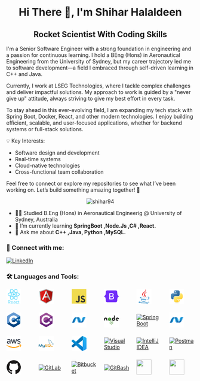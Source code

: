 <h1 align="center">Hi There 👋, I'm Shihar Halaldeen</h1>
<h2 align="center">Rocket Scientist With Coding Skills</h2>

I'm a Senior Software Engineer with a strong foundation in engineering and a passion for continuous learning. I hold a BEng (Hons) in Aeronautical Engineering from the University of Sydney, but my career trajectory led me to software development—a field I embraced through self-driven learning in C++ and Java.

Currently, I work at LSEG Technologies, where I tackle complex challenges and deliver impactful solutions. My approach to work is guided by a "never give up" attitude, always striving to give my best effort in every task.

To stay ahead in this ever-evolving field, I am expanding my tech stack with Spring Boot, Docker, React, and other modern technologies. I enjoy building efficient, scalable, and user-focused applications, whether for backend systems or full-stack solutions.

💡 Key Interests:

- Software design and development
- Real-time systems
- Cloud-native technologies
- Cross-functional team collaboration

Feel free to connect or explore my repositories to see what I’ve been working on. Let’s build something amazing together! 🚀

<p align="center"><img
    src="https://komarev.com/ghpvc/?username=shihar94&label=Profile%20views&color=0e75b6&style=flat"
    alt="shihar94" /></p>


- 👨‍🏭 Studied B.Eng (Hons) in Aeronautical Engineerig @ University of Sydney, Australia<br>
- 🌱 I’m currently learning **SpringBoot ,Node.Js ,C# ,React.**
- 💬 Ask me about **C++ ,Java, Python ,MySQL.**

<h3 align="left">🔗 Connect with me:</h3>
<p align="left">

  <a href="https://linkedin.com/in/shihar94" target="_blank">
    <img src="https://raw.githubusercontent.com/rahuldkjain/github-profile-readme-generator/master/src/images/icons/Social/linked-in-alt.svg" alt="LinkedIn" height="30" width="40" />
  </a>
</p>




<h3 align="left">🛠️ Languages and Tools:</h3>
<p align="left" style="display: grid; grid-template-columns: repeat(auto-fill, minmax(60px, 1fr)); gap: 20px; align-items: center;">
 
  
 
  <a href="https://reactjs.org/" target="_blank" rel="noreferrer">
    <img src="https://raw.githubusercontent.com/devicons/devicon/master/icons/react/react-original-wordmark.svg" alt="React" width="40" height="40"/>
  </a>
  <!-- Angular -->
  <a href="https://angular.io" target="_blank" rel="noreferrer">
    <img src="https://raw.githubusercontent.com/devicons/devicon/master/icons/angularjs/angularjs-original.svg" alt="Angular" width="40" height="40"/>
  </a>
  
  <!-- JavaScript -->
  <a href="https://developer.mozilla.org/en-US/docs/Web/JavaScript" target="_blank" rel="noreferrer">
    <img src="https://raw.githubusercontent.com/devicons/devicon/master/icons/javascript/javascript-original.svg" alt="JavaScript" width="40" height="40"/>
  </a>
  <!-- Bootstrap -->
  <a href="https://getbootstrap.com" target="_blank" rel="noreferrer">
    <img src="https://raw.githubusercontent.com/devicons/devicon/master/icons/bootstrap/bootstrap-plain.svg" alt="Bootstrap" width="40" height="40"/>
  </a>
  <!-- Java -->
  <a href="https://www.java.com" target="_blank" rel="noreferrer">
    <img src="https://raw.githubusercontent.com/devicons/devicon/master/icons/java/java-original.svg" alt="Java" width="40" height="40"/>
  </a>
  <!-- Python -->
  <a href="https://www.python.org" target="_blank" rel="noreferrer">
    <img src="https://raw.githubusercontent.com/devicons/devicon/master/icons/python/python-original.svg" alt="Python" width="40" height="40"/>
  </a>
  <!-- C++ -->
  <a href="https://isocpp.org/" target="_blank" rel="noreferrer">
    <img src="https://raw.githubusercontent.com/devicons/devicon/master/icons/cplusplus/cplusplus-original.svg" alt="C++" width="40" height="40"/>
  </a>
  <!-- C# -->
  <a href="https://learn.microsoft.com/en-us/dotnet/csharp/" target="_blank" rel="noreferrer">
    <img src="https://raw.githubusercontent.com/devicons/devicon/master/icons/csharp/csharp-original.svg" alt="C#" width="40" height="40"/>
  </a>
  <!-- .NET -->
  <a href="https://dotnet.microsoft.com/" target="_blank" rel="noreferrer">
    <img src="https://raw.githubusercontent.com/devicons/devicon/master/icons/dot-net/dot-net-original.svg" alt=".NET" width="40" height="40"/>
  </a>
  <!-- Node.js -->
  <a href="https://nodejs.org" target="_blank" rel="noreferrer">
    <img src="https://raw.githubusercontent.com/devicons/devicon/master/icons/nodejs/nodejs-original-wordmark.svg" alt="Node.js" width="40" height="40"/>
  </a>
  <!-- Spring Boot -->
  <a href="https://spring.io/projects/spring-boot" target="_blank" rel="noreferrer">
    <img src="https://www.vectorlogo.zone/logos/springio/springio-icon.svg" alt="Spring Boot" width="40" height="40"/>
  </a>
  <!-- ASP.NET -->
  <a href="https://dotnet.microsoft.com/apps/aspnet" target="_blank" rel="noreferrer">
    <img src="https://raw.githubusercontent.com/devicons/devicon/master/icons/dot-net/dot-net-original.svg" alt="ASP.NET" width="40" height="40"/>
  </a>
  <!-- AWS -->
  <a href="https://aws.amazon.com" target="_blank" rel="noreferrer">
    <img src="https://raw.githubusercontent.com/devicons/devicon/master/icons/amazonwebservices/amazonwebservices-original-wordmark.svg" alt="AWS" width="40" height="40"/>
  </a>
  <!-- MySQL -->
  <a href="https://www.mysql.com/" target="_blank" rel="noreferrer">
    <img src="https://raw.githubusercontent.com/devicons/devicon/master/icons/mysql/mysql-original-wordmark.svg" alt="MySQL" width="40" height="40"/>
  </a>
  <!-- VS Code -->
  <a href="https://code.visualstudio.com/" target="_blank" rel="noreferrer">
    <img src="https://raw.githubusercontent.com/devicons/devicon/master/icons/vscode/vscode-original.svg" alt="VS Code" width="40" height="40"/>
  </a>
  <!-- Visual Studio -->
  <a href="https://visualstudio.microsoft.com/" target="_blank" rel="noreferrer">
    <img src="https://visualstudio.microsoft.com/wp-content/uploads/2019/06/BrandVisualStudioWin2019-3.svg" alt="Visual Studio" width="40" height="40"/>
  </a>
  <!-- IntelliJ IDEA -->
  <a href="https://www.jetbrains.com/idea/" target="_blank" rel="noreferrer">
    <img src="https://resources.jetbrains.com/storage/products/company/brand/logos/IntelliJ_IDEA_icon.svg" alt="IntelliJ IDEA" width="40" height="40"/>
  </a>
  <!-- Postman -->
  <a href="https://postman.com" target="_blank" rel="noreferrer">
    <img src="https://www.vectorlogo.zone/logos/getpostman/getpostman-icon.svg" alt="Postman" width="40" height="40"/>
  </a>
   <!-- GitHub -->
  <a href="https://github.com" target="_blank" rel="noreferrer">
    <img src="https://raw.githubusercontent.com/devicons/devicon/master/icons/github/github-original.svg" alt="GitHub" width="40" height="40"/>
  </a>
  <!-- GitLab -->
  <a href="https://gitlab.com" target="_blank" rel="noreferrer">
    <img src="https://www.vectorlogo.zone/logos/gitlab/gitlab-icon.svg" alt="GitLab" width="40" height="40"/>
  </a>
 <!-- Bitbucket -->
<a href="https://bitbucket.org/" target="_blank" rel="noreferrer">
  <img src="https://upload.wikimedia.org/wikipedia/commons/0/0e/Bitbucket-blue-logomark-only.svg" alt="Bitbucket" width="40" height="40"/>
</a>
  <!-- GitBash -->
  <a href="https://git-scm.com/" target="_blank" rel="noreferrer">
    <img src="https://git-scm.com/images/logos/downloads/Git-Icon-1788C.png" alt="GitBash" width="40" height="40"/>
  </a>

  <!--Kafka-->

<a href="https://github.com/confluentinc/librdkafka" target="_blank" rel="noreferrer">
<img src="https://cdn.jsdelivr.net/gh/devicons/devicon@latest/icons/apachekafka/apachekafka-original.svg" width="40" height="40"/>
</a>
<!--Maven-->
<a href="https://maven.apache.org" target="_blank" rel="noreferrer">
<img src="https://cdn.jsdelivr.net/gh/devicons/devicon@latest/icons/maven/maven-original-wordmark.svg" width="40" height="40"/>
</a>
</p>